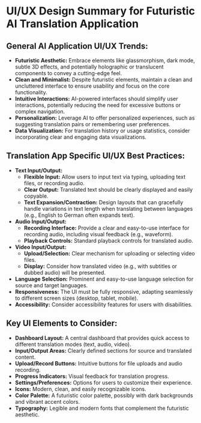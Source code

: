 
# UI/UX Design Summary for Futuristic AI Translation Application

## General AI Application UI/UX Trends:

*   **Futuristic Aesthetic:** Embrace elements like glassmorphism, dark mode, subtle 3D effects, and potentially holographic or translucent components to convey a cutting-edge feel.
*   **Clean and Minimalist:** Despite futuristic elements, maintain a clean and uncluttered interface to ensure usability and focus on the core functionality.
*   **Intuitive Interactions:** AI-powered interfaces should simplify user interactions, potentially reducing the need for excessive buttons or complex navigation.
*   **Personalization:** Leverage AI to offer personalized experiences, such as suggesting translation pairs or remembering user preferences.
*   **Data Visualization:** For translation history or usage statistics, consider incorporating clear and engaging data visualizations.

## Translation App Specific UI/UX Best Practices:

*   **Text Input/Output:**
    *   **Flexible Input:** Allow users to input text via typing, uploading text files, or recording audio.
    *   **Clear Output:** Translated text should be clearly displayed and easily copyable.
    *   **Text Expansion/Contraction:** Design layouts that can gracefully handle variations in text length when translating between languages (e.g., English to German often expands text).
*   **Audio Input/Output:**
    *   **Recording Interface:** Provide a clear and easy-to-use interface for recording audio, including visual feedback (e.g., waveform).
    *   **Playback Controls:** Standard playback controls for translated audio.
*   **Video Input/Output:**
    *   **Upload/Selection:** Clear mechanism for uploading or selecting video files.
    *   **Display:** Consider how translated video (e.g., with subtitles or dubbed audio) will be presented.
*   **Language Selection:** Prominent and easy-to-use language selection for source and target languages.
*   **Responsiveness:** The UI must be fully responsive, adapting seamlessly to different screen sizes (desktop, tablet, mobile).
*   **Accessibility:** Consider accessibility features for users with disabilities.

## Key UI Elements to Consider:

*   **Dashboard Layout:** A central dashboard that provides quick access to different translation modes (text, audio, video).
*   **Input/Output Areas:** Clearly defined sections for source and translated content.
*   **Upload/Record Buttons:** Intuitive buttons for file uploads and audio recording.
*   **Progress Indicators:** Visual feedback for translation progress.
*   **Settings/Preferences:** Options for users to customize their experience.
*   **Icons:** Modern, clean, and easily recognizable icons.
*   **Color Palette:** A futuristic color palette, possibly with dark backgrounds and vibrant accent colors.
*   **Typography:** Legible and modern fonts that complement the futuristic aesthetic.


